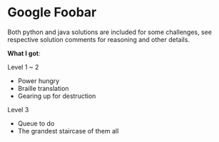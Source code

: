 # Google Foobar

Both python and java solutions are included for some challenges, see respective
solution comments for reasoning and other details.


**What I got**:

Level 1 ~ 2

* Power hungry
* Braille translation
* Gearing up for destruction

Level 3

* Queue to do
* The grandest staircase of them all
